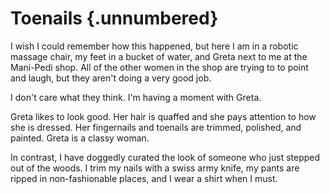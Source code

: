 # Toenails {.unnumbered}

I wish I could remember how this happened, but here I am in a robotic massage chair, my feet in a bucket of water, and Greta next to me at the Mani-Pedi shop. All of the other women in the shop are trying to to point and laugh, but they aren't doing a very good job.

I don't care what they think. I'm having a moment with Greta.

Greta likes to look good. Her hair is quaffed and she pays attention to how she is dressed. Her fingernails and toenails are trimmed, polished, and painted. Greta is a classy woman.

In contrast, I have doggedly curated the look of someone who just stepped out of the woods. I trim my nails with a swiss army knife, my pants are ripped in non-fashionable places, and I wear a shirt when I must.
